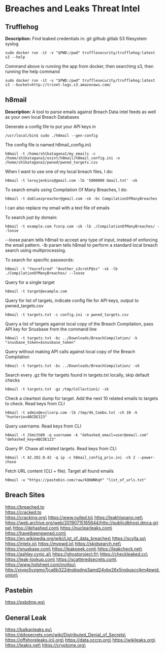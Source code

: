 # Breaches and Leaks Threat Intel

## Trufflehog

**Description:** Find leaked credentials in:
git
github
gitlab
S3
filesystem
syslog

`sudo docker run -it -v "$PWD:/pwd" trufflesecurity/trufflehog:latest s3 --help`

Command above is running the app from docker, then searching s3, then running the help command

`sudo docker run -it -v "$PWD:/pwd" trufflesecurity/trufflehog:latest s3 --bucket=http://trinet-logs.s3.amazonaws.com/`


## h8mail

**Description:** A tool to parse emails against Breach Data intel feeds as well as your own local Breach Databases

Generate a config file to put your API keys in

`/usr/local/bin$ sudo ./h8mail --gen-config`

The config file is named h8mail_config.ini)

`h8mail -t /home/sh1katagana1/my_emails -c /home/sh1katagana1/osint/h8mail/h8mail_config.ini -o /home/sh1katagana1/pwned/pwned_targets.csv`

When I want to use one of my local breach files, I do: 

`h8mail -t leroyjenkins@gmail.com -lb '5000000 Gmail.txt' -sk`

To search emails using Compilation Of Many Breaches, I do: 

`h8mail -t dabluezpreacher@gmail.com -sk -bc CompilationOfManyBreaches`

I can also replace my email with a text file of emails
 
To search just by domain: 

`h8mail -t example.com fcorp.com -sk -lb ./CompilationOfManyBreaches/ --loose`

--loose param tells h8mail to accept any type of input, instead of enforcing the email pattern.
-lb param tells h8mail to perform a standard local breach search using multiprocessing.

To search for specific passwords: 

`h8mail -t "Yourefired" "Another_s3cretP@ss" -sk -lb ./CompilationOfManyBreaches/ --loose`


Query for a single target

`h8mail -t target@example.com`

Query for list of targets, indicate config file for API keys, output to pwned_targets.csv

`h8mail -t targets.txt -c config.ini -o pwned_targets.csv`

Query a list of targets against local copy of the Breach Compilation, pass API key for Snusbase from the command line

`h8mail -t targets.txt -bc ../Downloads/BreachCompilation/ -k "snusbase_token=$snusbase_token"`

Query without making API calls against local copy of the Breach Compilation

`h8mail -t targets.txt -bc ../Downloads/BreachCompilation/ -sk`

Search every .gz file for targets found in targets.txt locally, skip default checks

`h8mail -t targets.txt -gz /tmp/Collection1/ -sk`

Check a cleartext dump for target. Add the next 10 related emails to targets to check. Read keys from CLI

`h8mail -t admin@evilcorp.com -lb /tmp/4k_Combo.txt -ch 10 -k "hunterio=ABCDE123"`

Query username. Read keys from CLI

`h8mail -t JSmith89 -q username -k "dehashed_email=user@email.com" "dehashed_key=ABCDE123"`

Query IP. Chase all related targets. Read keys from CLI

`h8mail -t 42.202.0.42 -q ip -c h8mail_config_priv.ini -ch 2 --power-chase`

Fetch URL content (CLI + file). Target all found emails

`h8mail -u "https://pastebin.com/raw/kQ6WNKqY" "list_of_urls.txt"`

## Breach Sites

https://breached.to \
https://cracked.to \
https://cracking.org\
https://www.nulled.to\
https://leakhispano.net\
https://web.archive.org/web/20190715165644/http://publicdbhost.dmca.gripe\
https://dehashed.com\
https://nuclearleaks.com\
https://haveibeenpwned.com\
https://en.wikipedia.org/wiki/List_of_data_breaches\
https://scylla.so\
https://intelx.io\
https://mypwd.io\
https://skidsearch.net\
https://snusbase.com\
https://leakpeek.com\
https://leakcheck.net\
https://ashley.cynic.al\
https://ghostproject.fr\
https://checkleaked.cc\
https://leak-lookup.com\
https://scatteredsecrets.com\
https://www.hotsheet.com/inoitsu\
http://xjypo5vzgmo7jca6b322dnqbsdnp3amd24ybx26x5nxbusccjkm4pwid.onion\

## Pastebin
https://psbdmp.ws\


## General Leak
https://balkanleaks.eu\
https://ddosecrets.com/wiki/Distributed_Denial_of_Secrets\
https://offshoreleaks.icij.org\
https://data.occrp.org\
https://wikileaks.org\
https://leakix.net\
https://cryptome.org\

